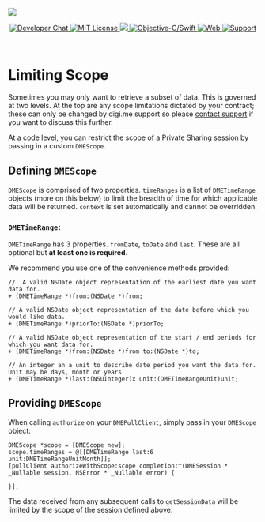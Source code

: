 ![](https://securedownloads.digi.me/partners/digime/SDKReadmeBanner.png)

<p align="center">
    <a href="https://developers.digi.me/slack/join">
        <img src="https://img.shields.io/badge/chat-slack-blueviolet.svg" alt="Developer Chat">
    </a>
    <a href="LICENSE">
        <img src="https://img.shields.io/badge/license-apache 2.0-blue.svg" alt="MIT License">
    </a>
    <a href="#">
    	<img src="https://img.shields.io/badge/build-passing-brightgreen.svg" 
    </a>
    <a href="https://swift.org">
        <img src="https://img.shields.io/badge/language-objectivec/swift-orange.svg" alt="Objective-C/Swift">
    </a>
    <a href="https://developers.digi.me">
        <img src="https://img.shields.io/badge/web-digi.me-red.svg" alt="Web">
    </a>
    <a href="https://digime.freshdesk.com/support/solutions/9000115894">
        <img src="https://img.shields.io/badge/support-freshdesk-721744.svg" alt="Support">
    </a>
</p>

<br>

# Limiting Scope

Sometimes you may only want to retrieve a subset of data. This is governed at two levels. At the top are any scope limitations dictated by your contract; these can only be changed by digi.me support so please [contact support](https://developers.digi.me/contact-us) if you want to discuss this further.

At a code level, you can restrict the scope of a Private Sharing session by passing in a custom `DMEScope`.

## Defining `DMEScope`

`DMEScope` is comprised of two properties. `timeRanges` is a list of `DMETimeRange` objects (more on this below) to limit the breadth of time for which applicable data will be returned. `context` is set automatically and cannot be overridden.

### `DMETimeRange`:

`DMETimeRange` has 3 properties. `fromDate`, `toDate` and `last`. These are all optional but **at least one is required.**

We recommend you use one of the convenience methods provided:

```objc
//  A valid NSDate object representation of the earliest date you want data for. 
+ (DMETimeRange *)from:(NSDate *)from;

// A valid NSDate object representation of the date before which you would like data.
+ (DMETimeRange *)priorTo:(NSDate *)priorTo;

// A valid NSDate object representation of the start / end periods for which you want data for.
+ (DMETimeRange *)from:(NSDate *)from to:(NSDate *)to;

// An integer an a unit to describe date period you want the data for. Unit may be days, month or years
+ (DMETimeRange *)last:(NSUInteger)x unit:(DMETimeRangeUnit)unit;
```

## Providing `DMEScope`

When calling `authorize` on your `DMEPullClient`, simply pass in your `DMEScope` object:

```objc
DMEScope *scope = [DMEScope new];
scope.timeRanges = @[[DMETimeRange last:6 unit:DMETimeRangeUnitMonth]];
[pullClient authorizeWithScope:scope completion:^(DMESession * _Nullable session, NSError * _Nullable error) {
        
}];
```

The data received from any subsequent calls to `getSessionData` will be limited by the scope of the session defined above.
